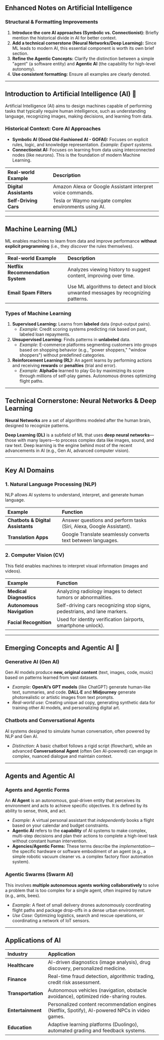 ## Enhanced Notes on Artificial Intelligence

### **Structural & Formatting Improvements**

1.  **Introduce the core AI approaches (Symbolic vs. Connectionist):** Briefly mention the historical divide in AI for better context.
2.  **Add a technical cornerstone (Neural Networks/Deep Learning):** Since ML leads to modern AI, this essential component is worth its own brief section.
3.  **Refine the Agentic Concepts:** Clarify the distinction between a simple "agent" (a software entity) and **Agentic AI** (the capability for high-level autonomy).
4.  **Use consistent formatting:** Ensure all examples are clearly denoted.

***

## Introduction to Artificial Intelligence (AI) 🤖

Artificial Intelligence (AI) aims to design machines capable of performing tasks that typically require human intelligence, such as understanding language, recognizing images, making decisions, and learning from data.

### Historical Context: Core AI Approaches

* **Symbolic AI (Good Old-Fashioned AI - GOFAI):** Focuses on explicit rules, logic, and knowledge representation. *Example: Expert systems.*
* **Connectionist AI:** Focuses on learning from data using interconnected nodes (like neurons). This is the foundation of modern Machine Learning.

| **Real-world Example** | **Description** |
| :--- | :--- |
| **Digital Assistants** | Amazon Alexa or Google Assistant interpret voice commands. |
| **Self-Driving Cars** | Tesla or Waymo navigate complex environments using AI. |

***

## Machine Learning (ML)

ML enables machines to learn from data and improve performance **without explicit programming** (i.e., they *discover* the rules themselves).

| **Real-world Example** | **Description** |
| :--- | :--- |
| **Netflix Recommendation System** | Analyzes viewing history to suggest content, improving over time. |
| **Email Spam Filters** | Use ML algorithms to detect and block unwanted messages by recognizing patterns. |

### Types of Machine Learning

1.  **Supervised Learning:** Learns from **labeled** data (input-output pairs).
    * *Example:* Credit scoring systems predicting risk based on past, labeled loan repayments.
2.  **Unsupervised Learning:** Finds patterns in **unlabeled** data.
    * *Example:* E-commerce platforms segmenting customers into groups based on shopping behavior (e.g., "power shoppers," "window shoppers") without predefined categories.
3.  **Reinforcement Learning (RL):** An agent learns by performing actions and receiving **rewards** or **penalties** (trial and error).
    * *Example:* **AlphaGo** learned to play Go by maximizing its score through millions of self-play games. Autonomous drones optimizing flight paths.

***

## Technical Cornerstone: Neural Networks & Deep Learning

**Neural Networks** are a set of algorithms modeled after the human brain, designed to recognize patterns.

**Deep Learning (DL)** is a subfield of ML that uses **deep neural networks**—those with many layers—to process complex data like images, sound, and raw text. Deep learning is the engine behind most of the recent advancements in AI (e.g., Gen AI, advanced computer vision). 

***

## Key AI Domains

### 1. Natural Language Processing (NLP)

NLP allows AI systems to understand, interpret, and generate human language.

| **Example** | **Function** |
| :--- | :--- |
| **Chatbots & Digital Assistants** | Answer questions and perform tasks (Siri, Alexa, Google Assistant). |
| **Translation Apps** | Google Translate seamlessly converts text between languages. |

### 2. Computer Vision (CV)

This field enables machines to interpret visual information (images and videos).

| **Example** | **Function** |
| :--- | :--- |
| **Medical Diagnostics** | Analyzing radiology images to detect tumors or abnormalities. |
| **Autonomous Navigation** | Self-driving cars recognizing stop signs, pedestrians, and lane markers. |
| **Facial Recognition** | Used for identity verification (airports, smartphone unlock). |

***

## Emerging Concepts and Agentic AI 🚀

### Generative AI (Gen AI)

Gen AI models produce **new, original content** (text, images, code, music) based on patterns learned from vast datasets.

* *Example:* **OpenAI’s GPT models** (like ChatGPT) generate human-like text, summaries, and code. **DALL·E** and **Midjourney** generate photorealistic or artistic images from text prompts.
* *Real-world use:* Creating unique ad copy, generating synthetic data for training other AI models, and personalizing digital art.

### Chatbots and Conversational Agents

AI systems designed to simulate human conversation, often powered by NLP and Gen AI.

* *Distinction:* A basic chatbot follows a rigid script (flowchart), while an advanced **Conversational Agent** (often Gen AI-powered) can engage in complex, nuanced dialogue and maintain context.

***

## Agents and Agentic AI

### Agents and Agentic Forms

An **AI Agent** is an autonomous, goal-driven entity that perceives its environment and acts to achieve specific objectives. It is defined by its ability to sense, think, and act.

* *Example:* A virtual personal assistant that *independently* books a flight based on your calendar and budget constraints.
* **Agentic AI** refers to the **capability** of AI systems to make complex, multi-step decisions and plan their actions to complete a high-level task without constant human intervention.
* **Agencies/Agentic Forms:** These terms describe the *implementation*—the specific hardware or software embodiment of an agent (e.g., a simple robotic vacuum cleaner vs. a complex factory floor automation system).

### Agentic Swarms (Swarm AI)

This involves **multiple autonomous agents working collaboratively** to solve a problem that is too complex for a single agent, often inspired by nature (e.g., ants, bees).

* *Example:* A fleet of small delivery drones autonomously coordinating flight paths and package drop-offs in a dense urban environment.
* *Use Case:* Optimizing logistics, search and rescue operations, or coordinating a network of IoT sensors.

***

## Applications of AI

| **Industry** | **Application** |
| :--- | :--- |
| **Healthcare** | AI-driven diagnostics (image analysis), drug discovery, personalized medicine. |
| **Finance** | Real-time fraud detection, algorithmic trading, credit risk assessment. |
| **Transportation** | Autonomous vehicles (navigation, obstacle avoidance), optimized ride-sharing routes. |
| **Entertainment** | Personalized content recommendation engines (Netflix, Spotify), AI-powered NPCs in video games. |
| **Education** | Adaptive learning platforms (Duolingo), automated grading and feedback systems. |

